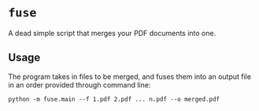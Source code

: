 # `fuse`
A dead simple script that merges your PDF documents into one.

## Usage
The program takes in files to be merged, and fuses them into an output file
in an order provided through command line:

```
python -m fuse.main --f 1.pdf 2.pdf ... n.pdf --o merged.pdf
```
